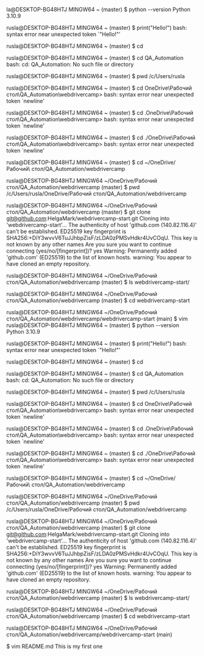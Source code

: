la@DESKTOP-BG48HTJ MINGW64 ~ (master)
$ python --version
Python 3.10.9

rusla@DESKTOP-BG48HTJ MINGW64 ~ (master)
$ print("Hello!")
bash: syntax error near unexpected token `"Hello!"'

rusla@DESKTOP-BG48HTJ MINGW64 ~ (master)
$ cd

rusla@DESKTOP-BG48HTJ MINGW64 ~ (master)
$ cd QA_Automation
bash: cd: QA_Automation: No such file or directory

rusla@DESKTOP-BG48HTJ MINGW64 ~ (master)
$ pwd
/c/Users/rusla

rusla@DESKTOP-BG48HTJ MINGW64 ~ (master)
$ cd OneDrive\Рабочий стол\QA_Automation\webdrivercamp>
bash: syntax error near unexpected token `newline'

rusla@DESKTOP-BG48HTJ MINGW64 ~ (master)
$ cd .OneDrive\Рабочий стол\QA_Automation\webdrivercamp>
bash: syntax error near unexpected token `newline'

rusla@DESKTOP-BG48HTJ MINGW64 ~ (master)
$ cd ./OneDrive\Рабочий стол\QA_Automation\webdrivercamp>
bash: syntax error near unexpected token `newline'

rusla@DESKTOP-BG48HTJ MINGW64 ~ (master)
$ cd ~/OneDrive/Рабочий\ стол/QA_Automation/webdrivercamp

rusla@DESKTOP-BG48HTJ MINGW64 ~/OneDrive/Рабочий стол/QA_Automation/webdrivercamp (master)
$ pwd
/c/Users/rusla/OneDrive/Рабочий стол/QA_Automation/webdrivercamp

rusla@DESKTOP-BG48HTJ MINGW64 ~/OneDrive/Рабочий стол/QA_Automation/webdrivercamp (master)
$ git clone git@github.com:HelgaMark/webdrivercamp-start.git
Cloning into 'webdrivercamp-start'...
The authenticity of host 'github.com (140.82.116.4)' can't be established.
ED25519 key fingerprint is SHA256:+DiY3wvvV6TuJJhbpZisF/zLDA0zPMSvHdkr4UvCOqU.
This key is not known by any other names
Are you sure you want to continue connecting (yes/no/[fingerprint])? yes
Warning: Permanently added 'github.com' (ED25519) to the list of known hosts.
warning: You appear to have cloned an empty repository.

rusla@DESKTOP-BG48HTJ MINGW64 ~/OneDrive/Рабочий стол/QA_Automation/webdrivercamp (master)
$ ls
webdrivercamp-start/

rusla@DESKTOP-BG48HTJ MINGW64 ~/OneDrive/Рабочий стол/QA_Automation/webdrivercamp (master)
$ cd webdrivercamp-start

rusla@DESKTOP-BG48HTJ MINGW64 ~/OneDrive/Рабочий стол/QA_Automation/webdrivercamp/webdrivercamp-start (main)
$ vim 
rusla@DESKTOP-BG48HTJ MINGW64 ~ (master)
$ python --version
Python 3.10.9

rusla@DESKTOP-BG48HTJ MINGW64 ~ (master)
$ print("Hello!")
bash: syntax error near unexpected token `"Hello!"'

rusla@DESKTOP-BG48HTJ MINGW64 ~ (master)
$ cd

rusla@DESKTOP-BG48HTJ MINGW64 ~ (master)
$ cd QA_Automation
bash: cd: QA_Automation: No such file or directory

rusla@DESKTOP-BG48HTJ MINGW64 ~ (master)
$ pwd
/c/Users/rusla

rusla@DESKTOP-BG48HTJ MINGW64 ~ (master)
$ cd OneDrive\Рабочий стол\QA_Automation\webdrivercamp>
bash: syntax error near unexpected token `newline'

rusla@DESKTOP-BG48HTJ MINGW64 ~ (master)
$ cd .OneDrive\Рабочий стол\QA_Automation\webdrivercamp>
bash: syntax error near unexpected token `newline'

rusla@DESKTOP-BG48HTJ MINGW64 ~ (master)
$ cd ./OneDrive\Рабочий стол\QA_Automation\webdrivercamp>
bash: syntax error near unexpected token `newline'

rusla@DESKTOP-BG48HTJ MINGW64 ~ (master)
$ cd ~/OneDrive/Рабочий\ стол/QA_Automation/webdrivercamp

rusla@DESKTOP-BG48HTJ MINGW64 ~/OneDrive/Рабочий стол/QA_Automation/webdrivercamp (master)
$ pwd
/c/Users/rusla/OneDrive/Рабочий стол/QA_Automation/webdrivercamp

rusla@DESKTOP-BG48HTJ MINGW64 ~/OneDrive/Рабочий стол/QA_Automation/webdrivercamp (master)
$ git clone git@github.com:HelgaMark/webdrivercamp-start.git
Cloning into 'webdrivercamp-start'...
The authenticity of host 'github.com (140.82.116.4)' can't be established.
ED25519 key fingerprint is SHA256:+DiY3wvvV6TuJJhbpZisF/zLDA0zPMSvHdkr4UvCOqU.
This key is not known by any other names
Are you sure you want to continue connecting (yes/no/[fingerprint])? yes
Warning: Permanently added 'github.com' (ED25519) to the list of known hosts.
warning: You appear to have cloned an empty repository.

rusla@DESKTOP-BG48HTJ MINGW64 ~/OneDrive/Рабочий стол/QA_Automation/webdrivercamp (master)
$ ls
webdrivercamp-start/

rusla@DESKTOP-BG48HTJ MINGW64 ~/OneDrive/Рабочий стол/QA_Automation/webdrivercamp (master)
$ cd webdrivercamp-start

rusla@DESKTOP-BG48HTJ MINGW64 ~/OneDrive/Рабочий стол/QA_Automation/webdrivercamp/webdrivercamp-start (main)

$ vim README.md
This is my first one

